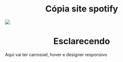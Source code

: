 # <div align="center">Cópia site spotify</div>

![](https://github.com/nabucoanalista/portfolio-sites/blob/main/spotify%20-%20com%20slider/4989e169-ccb8-49d0-9910-517a97a63bc8.gif)

# <div align="center">Esclarecendo</div>

<p>Aqui vai ter carrossel, hover e designer responsivo</p>

